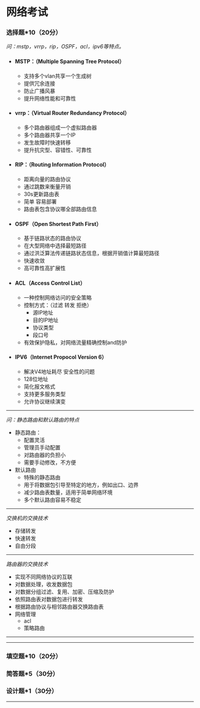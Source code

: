 # 网络考试

### 选择题*10（20分）

*问：mstp，vrrp，rip，OSPF，acl，ipv6等特点。*

+ #### MSTP：（Multiple Spanning Tree Protocol）

  + 支持多个vlan共享一个生成树
  + 提供冗余连接
  + 防止广播风暴
  + 提升网络性能和可靠性

+ #### vrrp：（Virtual Router Redundancy Protocol）

  + 多个路由器组成一个虚拟路由器
  + 多个路由器共享一个IP
  + 发生故障时快速转移
  + 提升抗灾型、容错性、可靠性

+ #### RIP：（Routing Information Protocol）

  + 距离向量的路由协议
  + 通过跳数来衡量开销
  + 30s更新路由表
  + 简单 容易部署
  + 路由表包含协议哪全部路由信息

+ #### OSPF（Open Shortest Path First）

  + 基于链路状态的路由协议
  + 在大型网络中选择最短路径
  + 通过洪泛算法传递链路状态信息，根据开销值计算最短路径
  + 快速收敛
  + 高可靠性高扩展性

+ #### ACL（Access Control List）

  + 一种控制网络访问的安全策略
  + 控制方式：（过滤 转发 拒绝）
    + 源IP地址
    + 目的IP地址
    + 协议类型
    + 段口号
  + 有效保护隐私，对网络流量精确控制and防护

+ #### IPV6（Internet Propocol Version 6）

  + 解决V4地址耗尽 安全性的问题
  + 128位地址
  + 简化报文格式
  + 支持更多服务类型
  + 允许协议继续演变

***

*问：静态路由和默认路由的特点*

+ 静态路由：
  + 配置灵活
  + 管理员手动配置
  + 对路由器的负担小
  + 需要手动修改，不方便
+ 默认路由
  + 特殊的静态路由
  + 用于将数据包引导至特定的地方，例如出口、边界
  + 减少路由表数量，适用于简单网络环境
  + 多个默认路由容易不稳定

***

*交换机的交换技术*

+ 存储转发
+ 快速转发
+ 自由分段

***

*路由器的交换技术*

+ 实现不同网络协议的互联
+ 对数据处理，收发数据包
+ 对数据分组过滤、复用、加密、压缩及防护
+ 依照路由表对数据包进行转发
+ 根据路由协议与相邻路由器交换路由表
+ 网络管理
  + acl
  + 策略路由

***

***

### 填空题*10（20分）



### 简答题*5（30分）

### 设计题*1（30分）



***